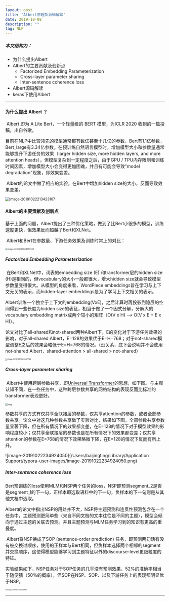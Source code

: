 ```yaml
---
layout: post
title: "Albert原理及源码解读"
date: 2019-10-08
description: ""
tag: NLP
---
```


##### 本文结构为：

- 为什么提出Albert
- Albert的主要贡献及创新点
  - Factorized Embedding Parameterization
  - Cross-layer parameter sharing
  - Inter-sentence coherence loss
- Albert源码解读
- keras下使用Albert

------

#### 为什么提出 Albert ？

​		Albert 即为 A Lite Bert，一个轻量级的 BERT 模型，为ICLR 2020 收到的一篇投稿，出自谷歌。

​		目前在NLP中比较领先的模型通常都有数亿甚至十几亿的参数，Bert有1.1亿参数，Bert_large有3.34亿参数。在预训练自然语言模型时，增加模型大小和参数量通常能够提升下游任务的效果（larger hidden size, more hidden layers, and more attention heads），但模型复杂到一定程度之后，由于GPU / TPU内存限制和训练时间因素，增加模型大小会变得更加困难，并且有可能会导致"model degradation"现象，即效果变差。

​		Albert的论文中做了相应的实验，在Bert中增加hidden size的大小，反而导致效果变差。

<img src="/Users/baijingting/Library/Application Support/typora-user-images/image-20191022213423107.png" alt="image-20191022213423107" style="zoom:80%;" />

#### Albert的主要贡献及创新点

​		基于上面的问题，Albert提出了三种优化策略，做到了比Bert小很多的模型，训练速度更快，但效果反而超越了Bert和XLNet。

​		Albert和Bert在参数量、下游任务效果及训练时常上的对比：

<img src="/Users/baijingting/Library/Application Support/typora-user-images/image-20191023004757335.png" alt="image-20191023004757335" style="zoom:45%;" />

##### **Factorized Embedding Parameterization**

​		在Bert和XLNet中，词表的embedding size (E) 和transformer层的hidden size (H)是相同的，但vocabulary的大小一般都很大，增大hidden size就会导致模型参数量变得很大。从模型的角度来看，WordPiece embeddings旨在学习与上下文无关的表示，而hidden-layer embeddings是为了学习上下文相关的表示。

​		Albert训练一个独立于上下文的embedding(VxE)，之后计算时再投影到隐层的空间得到一些长度为hidden size的表征，相当于做了一个因式分解，分解大的vocabulary embedding matrix成两个较小的矩阵（O(V x H) --> O(V x E + E x H)）。

​		论文对比了all-shared和not-shared两种Albert下，E的变化对于下游任务效果的影响，对于all-shared Albert，E=128的效果优于E=H=768；对于not-shared模型调整E之后的效果会略低于E=H=768的情况。（没关系，底下会说明并不会使用not-shared Albert，shared-attention > all-shared > not-shared）

<img src="/Users/baijingting/Library/Application Support/typora-user-images/image-20191023003947748.png" alt="image-20191023003947748" style="zoom:40%;" />

##### **Cross-layer parameter sharing**

​		Albert中使用跨层参数共享，即[Universal Transformer](https://zhuanlan.zhihu.com/p/44655133)的思想，如下图。与主观认知不同，在一些任务中，这种跨层参数共享的网络结构的表现反而比标准的transformer表现更好。

<img src="https://pic2.zhimg.com/80/v2-c4d5761a83544bfcc5eaffb266d92e8d_hd.jpg" alt="img" style="zoom:50%;" />

​		参数共享的方式有仅共享全联接层的参数，仅共享attention的参数，或者全部参数共享。论文中对这几种参数共享做了实验对比，结果如下图，全部参数共享参数量显著下降，但在所有情况下的效果都变差，在E=128的情况下对于模型效果的影响程度较小；仅共享全联接层的参数也是在所有情况下的效果都变差；仅共享attention的参数在E=768的情况下效果略微下降，在E=128的情况下反而有所上升。

![image-20191022234924050](/Users/baijingting/Library/Application Support/typora-user-images/image-20191022234924050.png)

##### **Inter-sentence coherence loss**

​		Bert预训练的loss使用MLM和NSP两个任务的loss，NSP即预测segment_2是否是segment_1的下一句，正样本即选取语料中的下一句，负样本的下一句则是从其他文档中选取。

​		Albert的论文中指出NSP的用处并不大，NSP将主题预测和连贯性预测包含在一个任务中，主题预测更简单些（来自不同文档的文本往往是不同的主题），模型会倾向于通过主题的关联去预测。并且主题预测与MLM任务学习到的知识有更高的重叠度。

​		Albert将NSP换成了SOP (sentence-order prediction) 任务，即预测两句话有没有被交换过顺序，使用的正样本与Bert相同，但负样本选择两个相邻的segment并交换顺序，这使得模型能够学习到主题特征以外的discourse-level更细粒度的特征。

​		实验结果如下，NSP任务对于SOP任务的几乎没有预测效果，52%的准确率相当于随便猜（50%的概率），但SOP在NSP、SOP、以及下游任务上的表现都明显优于NSP。

<img src="/Users/baijingting/Library/Application Support/typora-user-images/image-20191023003634611.png" alt="image-20191023003634611" style="zoom:35%;" />

------

